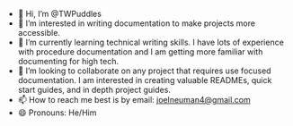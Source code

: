 - 👋 Hi, I’m @TWPuddles
- 👀 I’m interested in writing documentation to make projects more accessible. 
- 🌱 I’m currently learning technical writing skills. I have lots of experience with procedure documentation and I am getting more familiar with documenting for high tech.
- 💞️ I’m looking to collaborate on any project that requires use focused documentation. I am interested in creating valuable READMEs, quick start guides, and in depth project guides.
- 📫 How to reach me best is by email: joelneuman4@gmail.com
- 😄 Pronouns: He/Him

<!---
TWPuddles/TWPuddles is a ✨ special ✨ repository because its `README.md` (this file) appears on your GitHub profile.
You can click the Preview link to take a look at your changes.
--->
